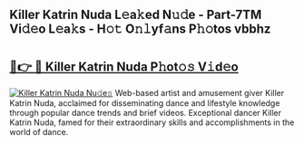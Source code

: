 ## Killer Katrin Nuda L𝚎a𝚔ed N𝚞𝚍e - Part-7TM Vi𝚍𝚎o L𝚎a𝚔s - H𝚘𝚝 O𝚗𝚕yf𝚊ns P𝚑𝚘tos vbbhz

# <h2><a href="http://kf66yl.oniu.top/?m=Killer+Katrin+Nuda">🔗👉 🔴 Killer Katrin Nuda P𝚑ot𝚘𝚜 V𝚒d𝚎o</a></h2>

[![Killer Katrin Nuda Nu𝚍e𝚜](https://i.imgur.com/0qMVB7G.gif)](http://kf66yl.oniu.top/?m=Killer+Katrin+Nuda)
Web-based artist and amusement giver Killer Katrin Nuda, acclaimed for disseminating dance and lifestyle knowledge through popular dance trends and brief videos. Exceptional dancer Killer Katrin Nuda, famed for their extraordinary skills and accomplishments in the world of dance.  
